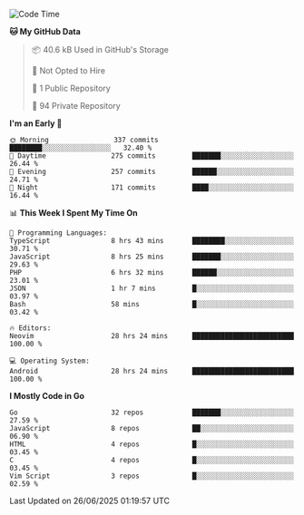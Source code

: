 
<!--START_SECTION:waka-->
![Code Time](http://img.shields.io/badge/Code%20Time-6%2C026%20hrs%2047%20mins-blue)

**🐱 My GitHub Data** 

> 📦 40.6 kB Used in GitHub's Storage 
 > 
> 🚫 Not Opted to Hire
 > 
> 📜 1 Public Repository 
 > 
> 🔑 94 Private Repository 
 > 
**I'm an Early 🐤** 

```text
🌞 Morning                337 commits         ████████░░░░░░░░░░░░░░░░░   32.40 % 
🌆 Daytime                275 commits         ███████░░░░░░░░░░░░░░░░░░   26.44 % 
🌃 Evening                257 commits         ██████░░░░░░░░░░░░░░░░░░░   24.71 % 
🌙 Night                  171 commits         ████░░░░░░░░░░░░░░░░░░░░░   16.44 % 
```


📊 **This Week I Spent My Time On** 

```text
💬 Programming Languages: 
TypeScript               8 hrs 43 mins       ████████░░░░░░░░░░░░░░░░░   30.71 % 
JavaScript               8 hrs 25 mins       ███████░░░░░░░░░░░░░░░░░░   29.63 % 
PHP                      6 hrs 32 mins       ██████░░░░░░░░░░░░░░░░░░░   23.01 % 
JSON                     1 hr 7 mins         █░░░░░░░░░░░░░░░░░░░░░░░░   03.97 % 
Bash                     58 mins             █░░░░░░░░░░░░░░░░░░░░░░░░   03.42 % 

🔥 Editors: 
Neovim                   28 hrs 24 mins      █████████████████████████   100.00 % 

💻 Operating System: 
Android                  28 hrs 24 mins      █████████████████████████   100.00 % 
```

**I Mostly Code in Go** 

```text
Go                       32 repos            ███████░░░░░░░░░░░░░░░░░░   27.59 % 
JavaScript               8 repos             ██░░░░░░░░░░░░░░░░░░░░░░░   06.90 % 
HTML                     4 repos             █░░░░░░░░░░░░░░░░░░░░░░░░   03.45 % 
C                        4 repos             █░░░░░░░░░░░░░░░░░░░░░░░░   03.45 % 
Vim Script               3 repos             █░░░░░░░░░░░░░░░░░░░░░░░░   02.59 % 
```




 Last Updated on 26/06/2025 01:19:57 UTC
<!--END_SECTION:waka-->
